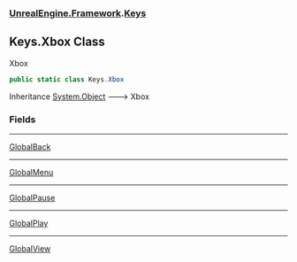 ### [UnrealEngine.Framework](UnrealEngine_Framework.md 'UnrealEngine.Framework').[Keys](Keys.md 'UnrealEngine.Framework.Keys')
## Keys.Xbox Class
Xbox  
```csharp
public static class Keys.Xbox
```

Inheritance [System.Object](https://docs.microsoft.com/en-us/dotnet/api/System.Object 'System.Object') &#129106; Xbox  
### Fields

***
[GlobalBack](Keys_Xbox_GlobalBack.md 'UnrealEngine.Framework.Keys.Xbox.GlobalBack')

***
[GlobalMenu](Keys_Xbox_GlobalMenu.md 'UnrealEngine.Framework.Keys.Xbox.GlobalMenu')

***
[GlobalPause](Keys_Xbox_GlobalPause.md 'UnrealEngine.Framework.Keys.Xbox.GlobalPause')

***
[GlobalPlay](Keys_Xbox_GlobalPlay.md 'UnrealEngine.Framework.Keys.Xbox.GlobalPlay')

***
[GlobalView](Keys_Xbox_GlobalView.md 'UnrealEngine.Framework.Keys.Xbox.GlobalView')
